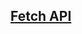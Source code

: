 ## [Fetch API](https://developer.mozilla.org/ko/docs/Web/API/Fetch_API#%EA%B8%B0%EB%B3%B8_%EA%B0%9C%EB%85%90%EA%B3%BC_%EC%82%AC%EC%9A%A9_%EB%B0%A9%EB%B2%95)

